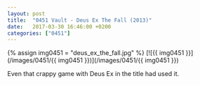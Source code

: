 ```yaml
---
layout: post
title:  "0451 Vault - Deus Ex The Fall (2013)"
date:   2017-03-30 16:46:00 +0200
categories: ["0451"]
---
```

{% assign img0451 = "deus_ex_the_fall.jpg" %}
[![{{ img0451 }}](/images/0451/{{ img0451 }})](/images/0451/{{ img0451 }})

Even that crappy game with Deus Ex in the title had used it.
